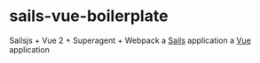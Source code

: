 # sails-vue-boilerplate
Sailsjs + Vue 2 + Superagent + Webpack
a [Sails](http://sailsjs.org) application
a [Vue](http://vuejs.org) application

